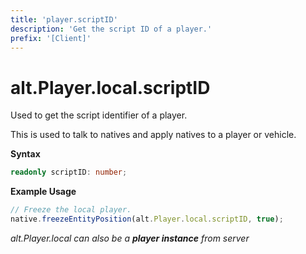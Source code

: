 ```yaml
---
title: 'player.scriptID'
description: 'Get the script ID of a player.'
prefix: '[Client]'
---
```


# alt.Player.local.scriptID

Used to get the script identifier of a player.

This is used to talk to natives and apply natives to a player or vehicle.

**Syntax**

```ts
readonly scriptID: number;
```

**Example Usage**

```js
// Freeze the local player.
native.freezeEntityPosition(alt.Player.local.scriptID, true);
```

_alt.Player.local can also be a **player instance** from server_
